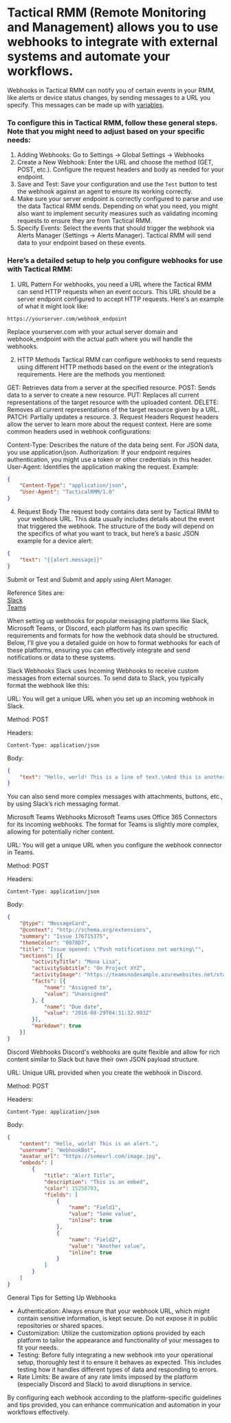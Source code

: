 # Tactical RMM (Remote Monitoring and Management) allows you to use webhooks to integrate with external systems and automate your workflows. 

Webhooks in Tactical RMM can notify you of certain events in your RMM, like alerts or device status changes, by sending messages to a URL you specify. This messages can be made up with [variables](https://docs.tacticalrmm.com/script_variables/).

### To configure this in Tactical RMM, follow these general steps. Note that you might need to adjust based on your specific needs:

1. Adding Webhooks: Go to Settings -> Global Settings -> Webhooks
2. Create a New Webhook: Enter the URL and choose the method (GET, POST, etc.). Configure the request headers and body as needed for your endpoint.
3. Save and Test: Save your configuration and use the `Test` button to test the webhook against an agent to ensure its working correctly.
4. Make sure your server endpoint is correctly configured to parse and use the data Tactical RMM sends. Depending on what you need, you might also want to implement security measures such as validating incoming requests to ensure they are from Tactical RMM.
5. Specify Events: Select the events that should trigger the webhook via Alerts Manager (Settings -> Alerts Manager). Tactical RMM will send data to your endpoint based on these events.

### Here’s a detailed setup to help you configure webhooks for use with Tactical RMM:

1. URL Pattern
For webhooks, you need a URL where the Tactical RMM can send HTTP requests when an event occurs. This URL should be a server endpoint configured to accept HTTP requests. Here's an example of what it might look like:

```
https://yourserver.com/webhook_endpoint
```
Replace yourserver.com with your actual server domain and webhook_endpoint with the actual path where you will handle the webhooks.

2. HTTP Methods
Tactical RMM can configure webhooks to send requests using different HTTP methods based on the event or the integration’s requirements. Here are the methods you mentioned:

GET: Retrieves data from a server at the specified resource.
POST: Sends data to a server to create a new resource.
PUT: Replaces all current representations of the target resource with the uploaded content.
DELETE: Removes all current representations of the target resource given by a URL.
PATCH: Partially updates a resource.
3. Request Headers
Request headers allow the server to learn more about the request context. Here are some common headers used in webhook configurations:

Content-Type: Describes the nature of the data being sent. For JSON data, you use application/json.
Authorization: If your endpoint requires authentication, you might use a token or other credentials in this header.
User-Agent: Identifies the application making the request.
Example:

```json
{
    "Content-Type": "application/json",
    "User-Agent": "TacticalRMM/1.0"
}
```
4. Request Body
The request body contains data sent by Tactical RMM to your webhook URL. This data usually includes details about the event that triggered the webhook. The structure of the body will depend on the specifics of what you want to track, but here’s a basic JSON example for a device alert:

```json
{
    "text": "{{alert.message}}"
}
```

Submit or Test and Submit and apply using Alert Manager.

Reference Sites are: <br>
[Slack](https://api.slack.com/messaging/webhooks) <br>
[Teams](https://learn.microsoft.com/en-us/microsoftteams/platform/webhooks-and-connectors/how-to/add-incoming-webhook?tabs=newteams%2Cdotnet)<br>


When setting up webhooks for popular messaging platforms like Slack, Microsoft Teams, or Discord, each platform has its own specific requirements and formats for how the webhook data should be structured. Below, I’ll give you a detailed guide on how to format webhooks for each of these platforms, ensuring you can effectively integrate and send notifications or data to these systems.

Slack Webhooks
Slack uses Incoming Webhooks to receive custom messages from external sources. To send data to Slack, you typically format the webhook like this:

URL: You will get a unique URL when you set up an incoming webhook in Slack.

Method: POST

Headers:

```http
Content-Type: application/json
```

Body:

```json
{
    "text": "Hello, world! This is a line of text.\nAnd this is another one."
}
```
You can also send more complex messages with attachments, buttons, etc., by using Slack’s rich messaging format.

Microsoft Teams Webhooks
Microsoft Teams uses Office 365 Connectors for its incoming webhooks. The format for Teams is slightly more complex, allowing for potentially richer content.

URL: You will get a unique URL when you configure the webhook connector in Teams.

Method: POST

Headers:

```http
Content-Type: application/json
```
Body:

```json
{
    "@type": "MessageCard",
    "@context": "http://schema.org/extensions",
    "summary": "Issue 176715375",
    "themeColor": "0078D7",
    "title": "Issue opened: \"Push notifications not working\"",
    "sections": [{
        "activityTitle": "Mona Lisa",
        "activitySubtitle": "On Project XYZ",
        "activityImage": "https://teamsnodesample.azurewebsites.net/static/img/image5.png",
        "facts": [{
            "name": "Assigned to",
            "value": "Unassigned"
        }, {
            "name": "Due date",
            "value": "2016-08-29T04:31:32.993Z"
        }],
        "markdown": true
    }]
}
```

Discord Webhooks
Discord's webhooks are quite flexible and allow for rich content similar to Slack but have their own JSON payload structure.

URL: Unique URL provided when you create the webhook in Discord.

Method: POST

Headers:

```http
Content-Type: application/json
```

Body:

```json
{
    "content": "Hello, world! This is an alert.",
    "username": "WebhookBot",
    "avatar_url": "https://someurl.com/image.jpg",
    "embeds": [
        {
            "title": "Alert Title",
            "description": "This is an embed",
            "color": 15258703,
            "fields": [
                {
                    "name": "Field1",
                    "value": "Some value",
                    "inline": true
                },
                {
                    "name": "Field2",
                    "value": "Another value",
                    "inline": true
                }
            ]
        }
    ]
}
```
General Tips for Setting Up Webhooks <br>
 - Authentication: Always ensure that your webhook URL, which might contain sensitive information, is kept secure. Do not expose it in public repositories or shared spaces.
 - Customization: Utilize the customization options provided by each platform to tailor the appearance and functionality of your messages to fit your needs.
 - Testing: Before fully integrating a new webhook into your operational setup, thoroughly test it to ensure it behaves as expected. This includes testing how it handles different types of data and responding to errors.
 - Rate Limits: Be aware of any rate limits imposed by the platform (especially Discord and Slack) to avoid disruptions in service.

By configuring each webhook according to the platform-specific guidelines and tips provided, you can enhance communication and automation in your workflows effectively.

